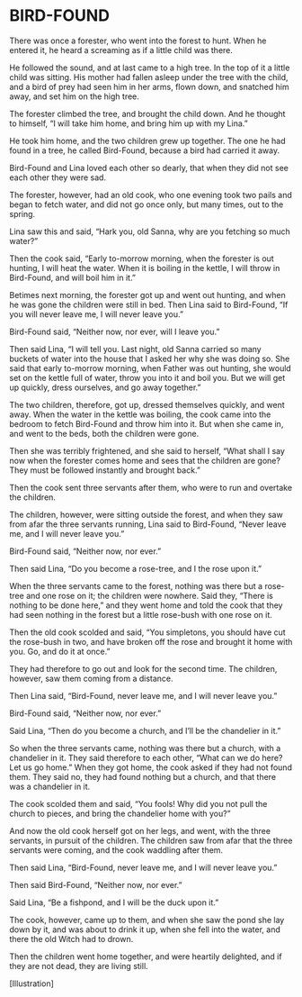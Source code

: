 # BIRD-FOUND


There was once a forester, who went into the forest to hunt. When he
entered it, he heard a screaming as if a little child was there.

He followed the sound, and at last came to a high tree. In the top of
it a little child was sitting. His mother had fallen asleep under the
tree with the child, and a bird of prey had seen him in her arms, flown
down, and snatched him away, and set him on the high tree.

The forester climbed the tree, and brought the child down. And he
thought to himself, “I will take him home, and bring him up with my
Lina.”

He took him home, and the two children grew up together. The one he had
found in a tree, he called Bird-Found, because a bird had carried it
away.

Bird-Found and Lina loved each other so dearly, that when they did not
see each other they were sad.

The forester, however, had an old cook, who one evening took two pails
and began to fetch water, and did not go once only, but many times, out
to the spring.

Lina saw this and said, “Hark you, old Sanna, why are you fetching so
much water?”

Then the cook said, “Early to-morrow morning, when the forester is out
hunting, I will heat the water. When it is boiling in the kettle, I
will throw in Bird-Found, and will boil him in it.”

Betimes next morning, the forester got up and went out hunting, and
when he was gone the children were still in bed. Then Lina said to
Bird-Found, “If you will never leave me, I will never leave you.”

Bird-Found said, “Neither now, nor ever, will I leave you.”

Then said Lina, “I will tell you. Last night, old Sanna carried so many
buckets of water into the house that I asked her why she was doing so.
She said that early to-morrow morning, when Father was out hunting, she
would set on the kettle full of water, throw you into it and boil you.
But we will get up quickly, dress ourselves, and go away together.”

The two children, therefore, got up, dressed themselves quickly, and
went away. When the water in the kettle was boiling, the cook came into
the bedroom to fetch Bird-Found and throw him into it. But when she
came in, and went to the beds, both the children were gone.

Then she was terribly frightened, and she said to herself, “What shall
I say now when the forester comes home and sees that the children are
gone? They must be followed instantly and brought back.”

Then the cook sent three servants after them, who were to run and
overtake the children.

The children, however, were sitting outside the forest, and when they
saw from afar the three servants running, Lina said to Bird-Found,
“Never leave me, and I will never leave you.”

Bird-Found said, “Neither now, nor ever.”

Then said Lina, “Do you become a rose-tree, and I the rose upon it.”

When the three servants came to the forest, nothing was there but a
rose-tree and one rose on it; the children were nowhere. Said they,
“There is nothing to be done here,” and they went home and told the
cook that they had seen nothing in the forest but a little rose-bush
with one rose on it.

Then the old cook scolded and said, “You simpletons, you should have
cut the rose-bush in two, and have broken off the rose and brought it
home with you. Go, and do it at once.”

They had therefore to go out and look for the second time. The
children, however, saw them coming from a distance.

Then Lina said, “Bird-Found, never leave me, and I will never leave
you.”

Bird-Found said, “Neither now, nor ever.”

Said Lina, “Then do you become a church, and I’ll be the chandelier in
it.”

So when the three servants came, nothing was there but a church, with
a chandelier in it. They said therefore to each other, “What can we do
here? Let us go home.” When they got home, the cook asked if they had
not found them. They said no, they had found nothing but a church, and
that there was a chandelier in it.

The cook scolded them and said, “You fools! Why did you not pull the
church to pieces, and bring the chandelier home with you?”

And now the old cook herself got on her legs, and went, with the three
servants, in pursuit of the children. The children saw from afar that
the three servants were coming, and the cook waddling after them.

Then said Lina, “Bird-Found, never leave me, and I will never leave
you.”

Then said Bird-Found, “Neither now, nor ever.”

Said Lina, “Be a fishpond, and I will be the duck upon it.”

The cook, however, came up to them, and when she saw the pond she lay
down by it, and was about to drink it up, when she fell into the water,
and there the old Witch had to drown.

Then the children went home together, and were heartily delighted, and
if they are not dead, they are living still.




[Illustration]

